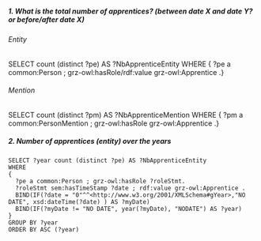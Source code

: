 ##### 1. What is the total number of apprentices? (between date X and date Y? or before/after date X)

###### Entity
SELECT count (distinct ?pe) AS ?NbApprenticeEntity
WHERE
{ ?pe a common:Person ; grz-owl:hasRole/rdf:value grz-owl:Apprentice .}

###### Mention
SELECT count (distinct ?pm) AS ?NbApprenticeMention
WHERE
{ ?pm a common:PersonMention ; grz-owl:hasRole grz-owl:Apprentice .}


##### 2. Number of apprentices (entity) over the years
```sparql
SELECT ?year count (distinct ?pe) AS ?NbApprenticeEntity
WHERE
{
  ?pe a common:Person ; grz-owl:hasRole ?roleStmt.
  ?roleStmt sem:hasTimeStamp ?date ; rdf:value grz-owl:Apprentice .
  BIND(IF(?date = "0"^^<http://www.w3.org/2001/XMLSchema#gYear>,"NO DATE", xsd:dateTime(?date) ) AS ?myDate) 
  BIND(IF(?myDate != "NO DATE", year(?myDate), "NODATE") AS ?year)
}
GROUP BY ?year
ORDER BY ASC (?year)


```
